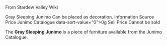 From Stardew Valley Wiki

Gray Sleeping Junimo Can be placed as decoration. Information Source Price Junimo Catalogue data-sort-value="0"&gt;0g Sell Price Cannot be sold

The **Gray Sleeping Junimo** is a piece of furniture available from the Junimo Catalogue.